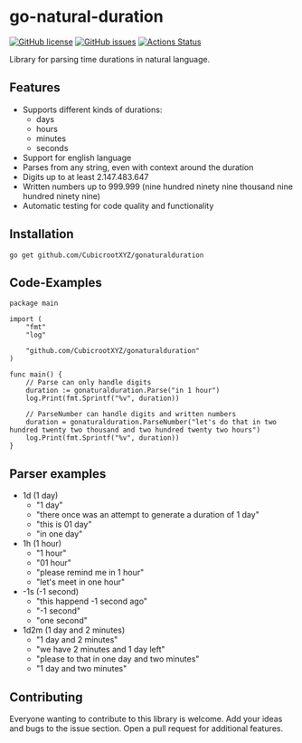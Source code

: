 # go-natural-duration

[![GitHub license](https://img.shields.io/github/license/CubicrootXYZ/gonaturalduration)](https://github.com/CubicrootXYZ/gonaturalduration/blob/main/LICENSE)
[![GitHub issues](https://img.shields.io/github/issues/CubicrootXYZ/gonaturalduration)](https://github.com/CubicrootXYZ/gonaturalduration/issues)
[![Actions Status](https://github.com/CubicrootXYZ/gonaturalduration/workflows/Main/badge.svg?branch=main)](https://github.com/CubicrootXYZ/gonaturalduration/actions)

Library for parsing time durations in natural language.

## Features

* Supports different kinds of durations:
    * days
    * hours
    * minutes
    * seconds
* Support for english language
* Parses from any string, even with context around the duration
* Digits up to at least 2.147.483.647
* Written numbers up to 999.999 (nine hundred ninety nine thousand nine hundred ninety nine)
* Automatic testing for code quality and functionality

## Installation

`go get github.com/CubicrootXYZ/gonaturalduration`

## Code-Examples

```
package main

import (
	"fmt"
	"log"

	"github.com/CubicrootXYZ/gonaturalduration"
)

func main() {
	// Parse can only handle digits
	duration := gonaturalduration.Parse("in 1 hour")
	log.Print(fmt.Sprintf("%v", duration))

	// ParseNumber can handle digits and written numbers
	duration = gonaturalduration.ParseNumber("let's do that in two hundred twenty two thousand and two hundred twenty two hours")
	log.Print(fmt.Sprintf("%v", duration))
}
```

## Parser examples

* 1d (1 day)
    * "1 day"
    * "there once was an attempt to generate a duration of 1 day"
    * "this is 01 day"
    * "in one day"
* 1h (1 hour)
    * "1 hour"
    * "01 hour"
    * "please remind me in 1 hour"
    * "let's meet in one hour"
* -1s (-1 second)
    * "this happend -1 second ago"
    * "-1 second"
    * "one second"
* 1d2m (1 day and 2 minutes)
    * "1 day and 2 minutes"
    * "we have 2 minutes and 1 day left"
    * "please to that in one day and two minutes"
    * "1 day and two minutes"


## Contributing

Everyone wanting to contribute to this library is welcome. Add your ideas and bugs to the issue section. Open a pull request for additional features. 